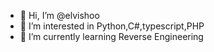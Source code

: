 - 👋 Hi, I’m @elvishoo
- 👀 I’m interested in Python,C#,typescript,PHP
- 🌱 I’m currently learning Reverse Engineering

<!---
elvishoo/elvishoo is a ✨ special ✨ repository because its `README.md` (this file) appears on your GitHub profile.
You can click the Preview link to take a look at your changes.
--->

